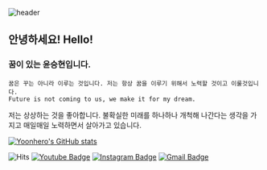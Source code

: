 	
![header](https://capsule-render.vercel.app/api?type=waving&color=0077b6&height=300&section=header&text=Yoonhero&fontAlignY=40&fontSize=90&fontColor=d3d3d3&animation=fadeIn&desc=Dreamer&descSize=30&descAlignY=60)


## 안녕하세요! Hello!

###  꿈이 있는 윤승현입니다.


``` 
꿈은 꾸는 아니라 이루는 것입니다. 저는 항상 꿈을 이루기 위해서 노력할 것이고 이룰것입니다.
Future is not coming to us, we make it for my dream.
```

저는 상상하는 것을 좋아합니다. 불확실한 미래를 하나하나 개척해 나간다는 생각을 가지고 매일매일 노력하면서 살아가고 있습니다.


 [![Yoonhero's GitHub stats](https://github-readme-stats.vercel.app/api?username=yoonhero)](https://github.com/anuraghazra/github-readme-stats)
 
	
  ![Hits](https://hits.seeyoufarm.com/api/count/incr/badge.svg?url=https%3A%2F%2Fgithub.com%2Fyoonhero%2F&count_bg=%2379C83D&title_bg=%23555555&icon=&icon_color=%23E7E7E7&title=hits&edge_flat=false)
  [![Youtube Badge](https://img.shields.io/badge/Youtube-ff0000?style=flat-square&logo=youtube&link=https://www.youtube.com/channel/UCLRcC3qP9gi5l1QUxBqHGjw)](https://www.youtube.com/channel/UCLRcC3qP9gi5l1QUxBqHGjw)
  [![Instagram Badge](https://img.shields.io/badge/instagram-E4405F?style=flat-square&logo=instagram&logoColor=white&link=https://www.instagram.com/yoonhero0416/)](https://www.instagram.com/yoonhero06/)
  [![Gmail Badge](https://img.shields.io/badge/Gmail-d14836?style=flat-square&logo=Gmail&logoColor=white&link=mailto:yoonhero0416@gmail.com)](mailto:yoonhreo0416@gmail.com)
	
	
